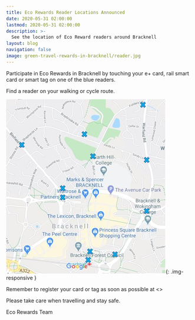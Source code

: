 ```yaml
---
title: Eco Rewards Reader Locations Announced
date: 2020-05-31 02:00:00
lastmod: 2020-05-31 02:00:00
description: >-
  See the location of Eco Reward readers around Bracknell
layout: blog
navigation: false
image: green-travel-rewards-in-bracknell/reader.jpg
---
```


Participate in Eco Rewards in Bracknell by touching your e+ card, rail smart card or smart tag on one of the blue readers.

Find a reader on your walking or cycle route.

![reader](/assets/image/post/eco-rewards-reader-locations-announced/map.jpg){: .img-responsive }

Remember to register your card or tag as soon as possible at <<registration link>>

Please take care when travelling and stay safe.

Eco Rewards Team

